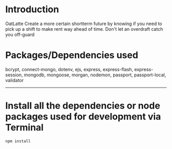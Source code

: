 # Introduction

OatLatte 
Create a more certain shortterm future by knowing if you need to pick up a shift to make rent way ahead of time.
Don't let an overdraft catch you off-guard

# Packages/Dependencies used 

bcrypt, connect-mongo, dotenv, ejs, express, express-flash, express-session, mongodb, mongoose, morgan, nodemon, passport, passport-local, validator

---

# Install all the dependencies or node packages used for development via Terminal

`npm install` 
